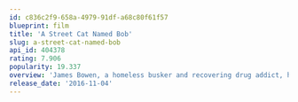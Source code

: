 ```yaml
---
id: c836c2f9-658a-4979-91df-a68c80f61f57
blueprint: film
title: 'A Street Cat Named Bob'
slug: a-street-cat-named-bob
api_id: 404378
rating: 7.906
popularity: 19.337
overview: 'James Bowen, a homeless busker and recovering drug addict, has his life transformed when he meets a stray ginger cat.'
release_date: '2016-11-04'
---
```

